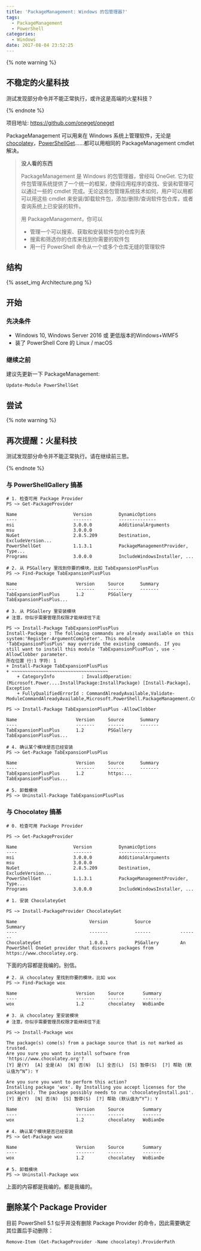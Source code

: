 ```yaml
---
title: 'PackageManagement: Windows 的包管理器?'
tags:
  - PackageManagement
  - PowerShell
categories:
  - Windows
date: 2017-08-04 23:52:25
---
```


{% note warning %}

<h2>不稳定的火星科技</h2>

测试发现部分命令并不能正常执行，或许这是高端的火星科技？

{% endnote %}

项目地址: <https://github.com/oneget/oneget>

PackageManagement 可以用来在 Windows 系统上管理软件，无论是 [chocolatey][chocolatey]，[PowerShellGet][PSGet]……都可以用相同的 PackageManagement cmdlet 解决。

<!-- more -->

> **没人看的东西**
>
> PackageManagement 是 Windows 的包管理器，曾经叫 OneGet. 它为软件包管理系统提供了一个统一的框架，使得应用程序的查找、安装和管理可以通过一些的 cmdlet 完成。无论这些包管理系统技术如何，用户可以用都可以用这些 cmdlet 来安装/卸载软件包，添加/删除/查询软件包仓库，或者查询系统上已安装的软件。
>
> 用 PackageManagement，你可以
>
>- 管理一个可以搜索、获取和安装软件包的仓库列表
>- 搜索和筛选你的仓库来找到你需要的软件包
>- 用一行 PowerShell 命令从一个或多个仓库无缝的管理软件
>

## 结构

{% asset_img Architecture.png %}

## 开始

### 先决条件

- Windows 10, Windows Server 2016 或 更低版本的Windows+WMF5
- 装了 PowerShell Core 的 Linux / macOS

### 继续之前

建议先更新一下 PackageManagement:

    Update-Module PowerShellGet

## 尝试

{% note warning %}

<h2>再次提醒：火星科技</h2>

测试发现部分命令并不能正常执行。请在继续前三思。

{% endnote %}

### 与 PowerShellGallery 搞基


    # 1. 检查可用 Package Provider
    PS ~> Get-PackageProvider

    Name                     Version          DynamicOptions
    ----                     -------          --------------
    msi                      3.0.0.0          AdditionalArguments
    msu                      3.0.0.0
    NuGet                    2.8.5.209        Destination, ExcludeVersion...
    PowerShellGet            1.1.3.1          PackageManagementProvider, Type...
    Programs                 3.0.0.0          IncludeWindowsInstaller, ...

    # 2. 从 PSGallery 里找到你要的模块，比如 TabExpansionPlusPlus
    PS ~> Find-Package TabExpansionPlusPlus

    Name                      Version     Source      Summary
    ----                      -------     ------      -------
    TabExpansionPlusPlus      1.2         PSGallery   TabExpansionPlusPlus...

    # 3. 从 PSGallery 里安装模块
    # 注意，你似乎需要管理员权限才能继续往下走
    
    PS ~> Install-Package TabExpansionPlusPlus
    Install-Package : The following commands are already available on this system:'Register-ArgumentCompleter'. This module 'TabExpansionPlusPlus' may override the existing commands. If you still want to install this module 'TabExpansionPlusPlus', use -AllowClobber parameter.
    所在位置 行:1 字符: 1
    + Install-Package TabExpansionPlusPlus
    + ~~~~~~~~~~~~~~~~~~~~~~~~~~~~~~~~~~~~
        + CategoryInfo          : InvalidOperation: (Microsoft.Power....InstallPackage:InstallPackage) [Install-Package]，Exception
        + FullyQualifiedErrorId : CommandAlreadyAvailable,Validate-ModuleCommandAlreadyAvailable,Microsoft.PowerShell.PackageManagement.Cmdlets.InstallPackage

    PS ~> Install-Package TabExpansionPlusPlus -AllowClobber

    Name                      Version     Source      Summary
    ----                      -------     ------      -------
    TabExpansionPlusPlus      1.2         PSGallery   TabExpansionPlusPlus...

    # 4. 确认某个模块是否已经安装
    PS ~> Get-Package TabExpansionPlusPlus

    Name                      Version     Source      Summary
    ----                      -------     ------      -------
    TabExpansionPlusPlus      1.2         https:...   TabExpansionPlusPlus...

    # 5. 卸载模块
    PS ~> Uninstall-Package TabExpansionPlusPlus


### 与 Chocolatey 搞基

    # 0. 检查可用 Package Provider

    PS ~> Get-PackageProvider

    Name                     Version          DynamicOptions
    ----                     -------          --------------
    msi                      3.0.0.0          AdditionalArguments
    msu                      3.0.0.0
    NuGet                    2.8.5.209        Destination, ExcludeVersion...
    PowerShellGet            1.1.3.1          PackageManagementProvider, Type...
    Programs                 3.0.0.0          IncludeWindowsInstaller, ...

    # 1. 安装 ChocolateyGet

    PS ~> Install-PackageProvider ChocolateyGet

    Name                           Version          Source           Summary
    ----                           -------          ------           -------
    ChocolateyGet                  1.0.0.1          PSGallery        An PowerShell OneGet provider that discovers packages from https://www.chocolatey.org.

下面的内容都是我编的。别信。

    # 2. 从 chocolatey 里找到你要的模块，比如 wox
    PS ~> Find-Package wox

    Name                      Version     Source       Summary
    ----                      -------     ------       -------
    wox                       1.2         chocolatey   WoBianDe

    # 3. 从 chocolatey 里安装模块
    # 注意，你似乎需要管理员权限才能继续往下走

    PS ~> Install-Package wox

    The package(s) come(s) from a package source that is not marked as trusted.
    Are you sure you want to install software from 'https://www.chocolatey.org'?
    [Y] 是(Y)  [A] 全是(A)  [N] 否(N)  [L] 全否(L)  [S] 暂停(S)  [?] 帮助 (默认值为“N”): Y

    Are you sure you want to perform this action?
    Installing package 'wox'. By Installing you accept licenses for the package(s). The package possibly needs to run 'chocolateyInstall.ps1'.
    [Y] 是(Y)  [N] 否(N)  [S] 暂停(S)  [?] 帮助 (默认值为“Y”): Y

    Name                      Version     Source       Summary
    ----                      -------     ------       -------
    wox                       1.2         chocolatey   WoBianDe

    # 4. 确认某个模块是否已经安装
    PS ~> Get-Package wox

    Name                      Version     Source       Summary
    ----                      -------     ------       -------
    wox                       1.2         chocolatey   WoBianDe

    # 5. 卸载模块
    PS ~> Uninstall-Package wox

上面的内容都是我编的。都是我编的。

## 删除某个 Package Provider

目前 PowerShell 5.1 似乎并没有删除 Package Provider 的命令，因此需要确定其位置后手动删除：

    Remove-Item (Get-PackageProvider -Name chocolatey).ProviderPath


[chocolatey]: http://chocolatey.org/
[PSGet]: https://www.powershellgallery.com/
